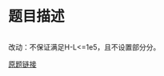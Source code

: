 # 题目描述


<p>
<img src="/upload/image/20170527/20170527212552_86328.png" alt=""/><img src="/upload/image/20170527/20170527212558_42565.png" alt=""/> 
</p>
<p>
改动：不保证满足H-L&lt;=1e5，且不设置部分分。
</p>
<p>
<a target="_blank" href="./problem/problem.php?pid=1934">原题链接</a> 
</p>

